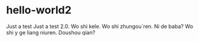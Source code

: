 # hello-world2
Just a test
Just a test 2.0. Wo shi kele. Wo shi zhungou`ren. Ni de baba?
Wo shi y ge liang niuren.
Doushou qian?
